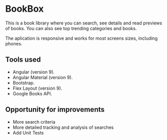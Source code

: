 # BookBox

This is a book library where you can search, see details and read previews of books. 
You can also see top trending categories and books.

The aplication is responsive and works for most screens sizes, including phones.

## Tools used

* Angular (version 9).
* Angular Material (version 9).
* Bootstrap.
* Flex Layout (version 9).
* Google Books API.

## Opportunity for improvements

* More search criteria
* More detailed tracking and analysis of searches
* Add Unit Tests
